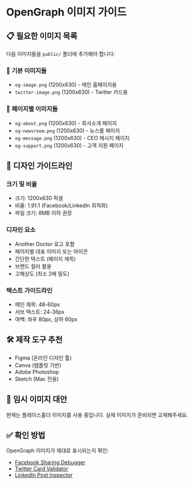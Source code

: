 # OpenGraph 이미지 가이드

## 📋 **필요한 이미지 목록**

다음 이미지들을 `public/` 폴더에 추가해야 합니다:

### 🎯 **기본 이미지들**

- `og-image.png` (1200x630) - 메인 홈페이지용
- `twitter-image.png` (1200x630) - Twitter 카드용

### 📄 **페이지별 이미지들**

- `og-about.png` (1200x630) - 회사소개 페이지
- `og-newsroom.png` (1200x630) - 뉴스룸 페이지
- `og-message.png` (1200x630) - CEO 메시지 페이지
- `og-support.png` (1200x630) - 고객 지원 페이지

## 🎨 **디자인 가이드라인**

### **크기 및 비율**

- 크기: 1200x630 픽셀
- 비율: 1.91:1 (Facebook/LinkedIn 최적화)
- 파일 크기: 8MB 이하 권장

### **디자인 요소**

- Another Doctor 로고 포함
- 페이지별 대표 이미지 또는 아이콘
- 간단한 텍스트 (페이지 제목)
- 브랜드 컬러 활용
- 고해상도 (최소 2배 밀도)

### **텍스트 가이드라인**

- 메인 제목: 48-60px
- 서브 텍스트: 24-36px
- 여백: 좌우 80px, 상하 60px

## 🛠️ **제작 도구 추천**

- Figma (온라인 디자인 툴)
- Canva (템플릿 기반)
- Adobe Photoshop
- Sketch (Mac 전용)

## 📝 **임시 이미지 대안**

현재는 플레이스홀더 이미지를 사용 중입니다. 실제 이미지가 준비되면 교체해주세요.

## ✅ **확인 방법**

OpenGraph 이미지가 제대로 표시되는지 확인:

- [Facebook Sharing Debugger](https://developers.facebook.com/tools/debug/)
- [Twitter Card Validator](https://cards-dev.twitter.com/validator)
- [LinkedIn Post Inspector](https://www.linkedin.com/post-inspector/)
